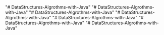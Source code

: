 "# DataStructures-Algrothms-with-Java" 
"# DataStructures-Algrothms-with-Java" 
"# DataStructures-Algrothms-with-Java" 
"# DataStructures-Algrothms-with-Java" 
"# DataStructures-Algrothms-with-Java" 
"# DataStructures-Algrothms-with-Java" 
"# DataStructures-Algrothms-with-Java" 
